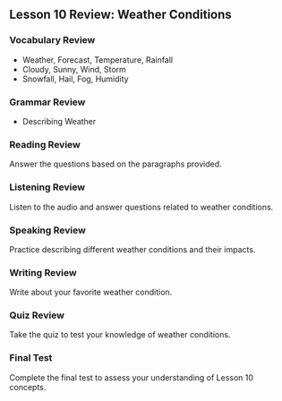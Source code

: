 <!-- content/Level1/Lesson10/review/review.md -->

## Lesson 10 Review: Weather Conditions

### Vocabulary Review

- Weather, Forecast, Temperature, Rainfall
- Cloudy, Sunny, Wind, Storm
- Snowfall, Hail, Fog, Humidity

### Grammar Review

- Describing Weather

### Reading Review

Answer the questions based on the paragraphs provided.

### Listening Review

Listen to the audio and answer questions related to weather conditions.

### Speaking Review

Practice describing different weather conditions and their impacts.

### Writing Review

Write about your favorite weather condition.

### Quiz Review

Take the quiz to test your knowledge of weather conditions.

### Final Test

Complete the final test to assess your understanding of Lesson 10 concepts.

